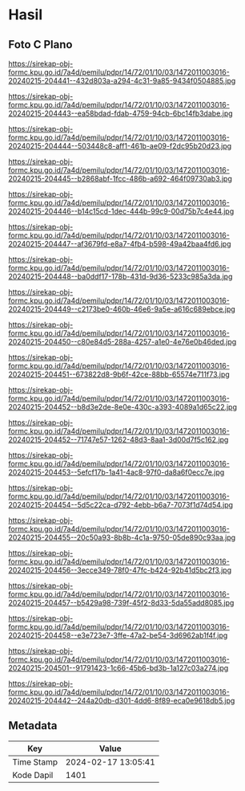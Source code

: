 # Hasil

## Foto C Plano

https://sirekap-obj-formc.kpu.go.id/7a4d/pemilu/pdpr/14/72/01/10/03/1472011003016-20240215-204441--432d803a-a294-4c31-9a85-9434f0504885.jpg

https://sirekap-obj-formc.kpu.go.id/7a4d/pemilu/pdpr/14/72/01/10/03/1472011003016-20240215-204443--ea58bdad-fdab-4759-94cb-6bc14fb3dabe.jpg

https://sirekap-obj-formc.kpu.go.id/7a4d/pemilu/pdpr/14/72/01/10/03/1472011003016-20240215-204444--503448c8-aff1-461b-ae09-f2dc95b20d23.jpg

https://sirekap-obj-formc.kpu.go.id/7a4d/pemilu/pdpr/14/72/01/10/03/1472011003016-20240215-204445--b2868abf-1fcc-486b-a692-464f09730ab3.jpg

https://sirekap-obj-formc.kpu.go.id/7a4d/pemilu/pdpr/14/72/01/10/03/1472011003016-20240215-204446--b14c15cd-1dec-444b-99c9-00d75b7c4e44.jpg

https://sirekap-obj-formc.kpu.go.id/7a4d/pemilu/pdpr/14/72/01/10/03/1472011003016-20240215-204447--af3679fd-e8a7-4fb4-b598-49a42baa4fd6.jpg

https://sirekap-obj-formc.kpu.go.id/7a4d/pemilu/pdpr/14/72/01/10/03/1472011003016-20240215-204448--ba0ddf17-178b-431d-9d36-5233c985a3da.jpg

https://sirekap-obj-formc.kpu.go.id/7a4d/pemilu/pdpr/14/72/01/10/03/1472011003016-20240215-204449--c2173be0-460b-46e6-9a5e-a616c689ebce.jpg

https://sirekap-obj-formc.kpu.go.id/7a4d/pemilu/pdpr/14/72/01/10/03/1472011003016-20240215-204450--c80e84d5-288a-4257-a1e0-4e76e0b46ded.jpg

https://sirekap-obj-formc.kpu.go.id/7a4d/pemilu/pdpr/14/72/01/10/03/1472011003016-20240215-204451--673822d8-9b6f-42ce-88bb-65574e711f73.jpg

https://sirekap-obj-formc.kpu.go.id/7a4d/pemilu/pdpr/14/72/01/10/03/1472011003016-20240215-204452--b8d3e2de-8e0e-430c-a393-4089a1d65c22.jpg

https://sirekap-obj-formc.kpu.go.id/7a4d/pemilu/pdpr/14/72/01/10/03/1472011003016-20240215-204452--71747e57-1262-48d3-8aa1-3d00d7f5c162.jpg

https://sirekap-obj-formc.kpu.go.id/7a4d/pemilu/pdpr/14/72/01/10/03/1472011003016-20240215-204453--5efcf17b-1a41-4ac8-97f0-da8a6f0ecc7e.jpg

https://sirekap-obj-formc.kpu.go.id/7a4d/pemilu/pdpr/14/72/01/10/03/1472011003016-20240215-204454--5d5c22ca-d792-4ebb-b6a7-7073f1d74d54.jpg

https://sirekap-obj-formc.kpu.go.id/7a4d/pemilu/pdpr/14/72/01/10/03/1472011003016-20240215-204455--20c50a93-8b8b-4c1a-9750-05de890c93aa.jpg

https://sirekap-obj-formc.kpu.go.id/7a4d/pemilu/pdpr/14/72/01/10/03/1472011003016-20240215-204456--3ecce349-78f0-47fc-b424-92b41d5bc2f3.jpg

https://sirekap-obj-formc.kpu.go.id/7a4d/pemilu/pdpr/14/72/01/10/03/1472011003016-20240215-204457--b5429a98-739f-45f2-8d33-5da55add8085.jpg

https://sirekap-obj-formc.kpu.go.id/7a4d/pemilu/pdpr/14/72/01/10/03/1472011003016-20240215-204458--e3e723e7-3ffe-47a2-be54-3d6962ab1f4f.jpg

https://sirekap-obj-formc.kpu.go.id/7a4d/pemilu/pdpr/14/72/01/10/03/1472011003016-20240215-204501--91791423-1c66-45b6-bd3b-1a127c03a274.jpg

https://sirekap-obj-formc.kpu.go.id/7a4d/pemilu/pdpr/14/72/01/10/03/1472011003016-20240215-204442--244a20db-d301-4dd6-8f89-eca0e9618db5.jpg


## Metadata

| Key        | Value               |
| ---------- | ------------------- |
| Time Stamp | 2024-02-17 13:05:41 |
| Kode Dapil | 1401                |



